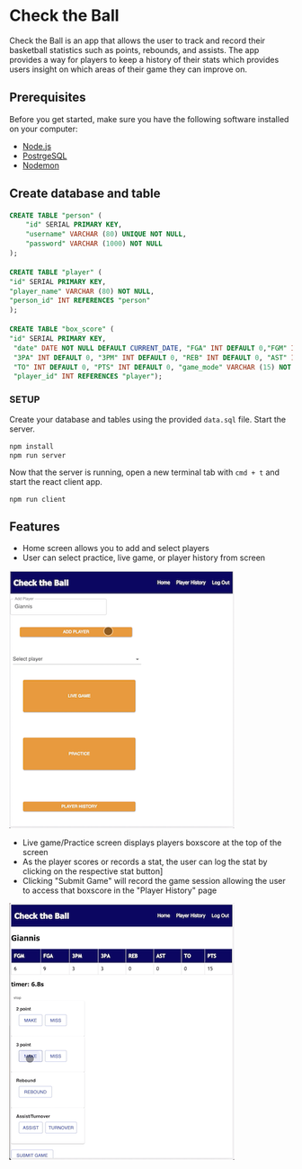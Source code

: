 # Check the Ball
Check the Ball is an app that allows the user to track and record their basketball statistics such as points, rebounds, and assists. The app provides a way for players to keep a history of their stats which provides users insight on which areas of their game they can improve on.


## Prerequisites

Before you get started, make sure you have the following software installed on your computer:

- [Node.js](https://nodejs.org/en/)
- [PostrgeSQL](https://www.postgresql.org/)
- [Nodemon](https://nodemon.io/)

## Create database and table

```SQL
CREATE TABLE "person" (
    "id" SERIAL PRIMARY KEY,
    "username" VARCHAR (80) UNIQUE NOT NULL,
    "password" VARCHAR (1000) NOT NULL
);

CREATE TABLE "player" (
"id" SERIAL PRIMARY KEY,
"player_name" VARCHAR (80) NOT NULL,
"person_id" INT REFERENCES "person"
);

CREATE TABLE "box_score" (
"id" SERIAL PRIMARY KEY,
 "date" DATE NOT NULL DEFAULT CURRENT_DATE, "FGA" INT DEFAULT 0,"FGM" INT DEFAULT 0, 
 "3PA" INT DEFAULT 0, "3PM" INT DEFAULT 0, "REB" INT DEFAULT 0, "AST" INT DEFAULT 0, 
 "TO" INT DEFAULT 0, "PTS" INT DEFAULT 0, "game_mode" VARCHAR (15) NOT NULL, 
 "player_id" INT REFERENCES "player");

```

### SETUP

Create your database and tables using the provided `data.sql` file. Start the server.

```
npm install
npm run server
```

Now that the server is running, open a new terminal tab with `cmd + t` and start the react client app.

```
npm run client
```
## Features

* Home screen allows you to add and select players
* User can select practice, live game, or player history from screen

![Home Screen](documentation/images/home.png)

* Live game/Practice screen displays players boxscore at the top of the screen
* As the player scores or records a stat, the user can log the stat by clicking on the respective stat button]
* Clicking "Submit Game" will record the game session allowing the user to access that boxscore in the "Player History" page

![Game Page](documentation/images/game.png)

